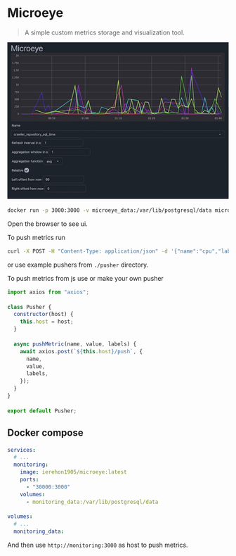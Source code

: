 # Microeye

> A simple custom metrics storage and visualization tool.

![Microeye](./docs/thumbnail.jpg)

```bash
docker run -p 3000:3000 -v microeye_data:/var/lib/postgresql/data microeye
```

Open the browser to see ui.

To push metrics run

```bash
curl -X POST -H "Content-Type: application/json" -d '{"name":"cpu","labels":{"a":"b"},"value":1}' http://localhost:3000/push
```

or use example pushers from `./pusher` directory.

To push metrics from js use or make your own pusher

```js
import axios from "axios";

class Pusher {
  constructor(host) {
    this.host = host;
  }

  async pushMetric(name, value, labels) {
    await axios.post(`${this.host}/push`, {
      name,
      value,
      labels,
    });
  }
}

export default Pusher;
```

## Docker compose

```yaml
services:
  # ...
  monitoring:
    image: ierehon1905/microeye:latest
    ports:
      - "30000:3000"
    volumes:
      - monitoring_data:/var/lib/postgresql/data

volumes:
  # ...
  monitoring_data:
```

And then use `http://monitoring:3000` as host to push metrics.
